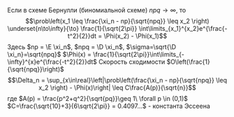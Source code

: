 Если в схеме Бернулли (биномиальной схеме) $npq\to\infty$, то
$$\prob\left(x_1 \leq \frac{\xi_n - np}{\sqrt{npq}} \leq x_2 \right) \underset{n\to\infty}{\to} \frac{1}{\sqrt{2\pi}} \int\limits_{x_1}^{x_2}e^{\frac{-t^2}{2}}dt = \Phi(x_2) - \Phi(x_1)$$
Здесь
$np = \E \xi_n$,
$npq = \D \xi_n$, $\sigma=\sqrt{\D \xi_n}=\sqrt{npq}$
$\Phi(x) = \frac{1}{\sqrt{2\pi}}\int\limits_{-\infty}^{x}e^{\frac{-t^2}{2}}dt$
Скорость сходимости $O\left(\frac{1}{\sqrt{npq}}\right)$
$$\Delta_n = \sup_{x\in\real}\left|\prob\left(\frac{\xi_n - np}{\sqrt{npq}} \leq x_2 \right) - \Phi(x)\right| \leq C\frac{A(p)}{\sqrt{n}}$$
где
$A(p) = \frac{p^2+q^2}{\sqrt{pq}}\geq 1\ \forall p \in (0,1)$
$C=\frac{\sqrt{10}+3}{6\sqrt{2\pi}} = 0.4097...$ - константа Эссеена

